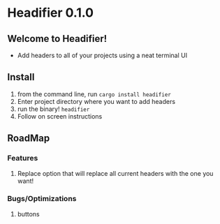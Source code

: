 # Headifier 0.1.0

## Welcome to Headifier!

* Add headers to all of your projects using a neat terminal UI

## Install

1. from the command line, run
    `cargo install headifier`
2. Enter project directory where you want to add headers
3. run the binary! 
    `headifier`
4. Follow on screen instructions

## RoadMap


### Features
1. Replace option that will replace all current headers with the one you want!

### Bugs/Optimizations
1. buttons